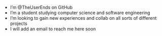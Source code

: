 - I’m @TheUserEnds on GitHub
- I’m a student studying computer science and software engineering
- I’m looking to gain new experiences and collab on all sorts of different projects
- I will add an email to reach me here soon

<!---
TheUserEnds/TheUserEnds is a ✨ special ✨ repository because its `README.md` (this file) appears on your GitHub profile.
You can click the Preview link to take a look at your changes.
--->
